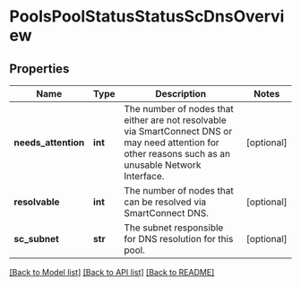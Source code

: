 # PoolsPoolStatusStatusScDnsOverview

## Properties
Name | Type | Description | Notes
------------ | ------------- | ------------- | -------------
**needs_attention** | **int** | The number of nodes that either are not resolvable via SmartConnect DNS or may need attention for other reasons such as an unusable Network Interface. | [optional] 
**resolvable** | **int** | The number of nodes that can be resolved via SmartConnect DNS. | [optional] 
**sc_subnet** | **str** | The subnet responsible for DNS resolution for this pool. | [optional] 

[[Back to Model list]](../README.md#documentation-for-models) [[Back to API list]](../README.md#documentation-for-api-endpoints) [[Back to README]](../README.md)


